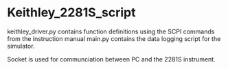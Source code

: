 # Keithley_2281S_script

keithley_driver.py contains function definitions using the SCPI commands from the instruction manual
main.py contains the data logging script for the simulator.

Socket is used for communciation between PC and the 2281S instrument. 
